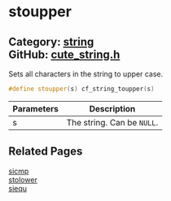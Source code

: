 [](../header.md ':include')

# stoupper

Category: [string](/api_reference?id=string)  
GitHub: [cute_string.h](https://github.com/RandyGaul/cute_framework/blob/master/include/cute_string.h)  
---

Sets all characters in the string to upper case.

```cpp
#define stoupper(s) cf_string_toupper(s)
```

Parameters | Description
--- | ---
s | The string. Can be `NULL`.

## Related Pages

[sicmp](/string/sicmp.md)  
[stolower](/string/stolower.md)  
[siequ](/string/siequ.md)  
